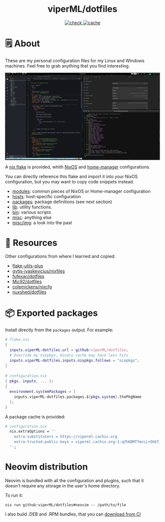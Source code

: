 <h1 align="center">viperML/dotfiles</h1>


<p align="center">
  <a href="https://github.com/viperML/dotfiles/actions/workflows/flake-build.yaml">
  <img alt="check" src="https://img.shields.io/github/workflow/status/viperML/dotfiles/flake-build?label=flake%20build">
  </a>
  <a href="https://github.com/viperML/dotfiles/actions/workflows/neovim-bundle.yaml">
  <img alt="cache" src="https://img.shields.io/github/workflow/status/viperML/dotfiles/neovim-bundle?label=neovim%20bundle">
  </a>
</p>

# 🗒 About

These are my personal configuration files for my Linux and Windows machines. Feel free to grab anything that you find interesting.

<div align="center">
  <div style="display: flex; align-items: flex-start;">
    <img alt="Desktop screenshot" src="./misc/img/20220222.png" width="100%"/>
  </div>
</div>


A [nix flake](https://nixos.wiki/wiki/Flakes) is provided, whith [NixOS](https://nixos.wiki/wiki/NixOS) and [home-manager](https://github.com/nix-community/home-manager) configurations.

You can directly reference this flake and import it into your NixOS configuration, but you may want to copy code snippets instead.

- [modules](modules): common pieces of NixOS or Home-manager configuration
- [hosts](hosts): host-specific configuration
- [packages](packages): package definitions (see next section)
- [lib](lib): utility functions.
- [bin](bin): various scripts
- [misc](misc): anything else
- [misc/img](misc/img): a look into the past


# 💾 Resources

Other configurations from where I learned and copied:

- [flake-utils-plus](https://github.com/gytis-ivaskevicius/flake-utils-plus)
- [gytis-ivaskevicius/nixfiles](https://github.com/gytis-ivaskevicius/nixfiles)
- [fufexan/dotfiles](https://github.com/fufexan/dotfiles)
- [Mic92/dotfiles](https://github.com/Mic92/dotfiles)
- [colemickens/nixcfg](https://github.com/colemickens/nixcfg)
- [nuxshed/dotfiles](https://github.com/nuxshed)


# 📦 Exported packages

Install directly from the `packages` output. For example:

```nix
# flake.nix
{
  inputs.viperML-dotfiles.url = github:viperML/dotfiles;
  # Override my nixpkgs, binary cache may have less hits
  inputs.viperML-dotfiles.inputs.nixpkgs.follows = "nixpkgs";
}

# configuration.nix
{ pkgs, inputs, ... }:
{
  environment.systemPackages = [
    inputs.viperML-dotfiles.packages.${pkgs.system}.thePkgName
  ];
}
```

A package cache is provided:

```nix
# configuration.nix
  nix.extraOptions = ''
    extra-substituters = https://viperml.cachix.org
    extra-trusted-public-keys = viperml.cachix.org-1:qZhKBMTfmcLL+OG6fj/hzsMEedgKvZVFRRAhq7j8Vh8=
  '';
```

# Neovim distribution

Neovim is bundled with all the configuration and plugins, such that it doesn't require any storage in the user's home directory.

To run it:

```console
nix run github:viperML/dotfiles#neovim -- /path/to/file
```

I also build .DEB and .RPM bundles, that you can [download from CI](https://github.com/viperML/dotfiles/actions/workflows/neovim-bundle.yaml)
